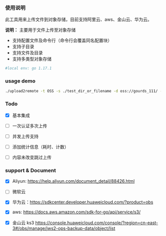 


### 使用说明

此工具用来上传文件到对象存储，目前支持阿里云、aws、金山云、华为云。

**说明：** 主要用于文件上传至对象存储
- 支持配置文件及命令行（命令行会覆盖同名配置块）
- 支持子目录
- 支持文件及目录
- 支持多类型对象存储

```bash
#local env: go 1.17.1
```

### usage demo 

```bash
./upload2remote -t OSS -s ./test_dir_or_filename -d oss://gourds_111/ ----AccessKeyID xxx --AccessKeySecret xxx --Region xxx --Endpoint ks3-cn-beijing.ksyun.co
```

### Todo

- [x] 基本集成
- [ ] 一次认证多次上传
- [ ] 并发上传支持
- [ ] 添加统计信息（耗时、计数）
- [ ] 内容未改变跳过上传


### support & Document

- [x] Aliyun: https://help.aliyun.com/document_detail/88426.html
- [ ] 微软云
- [x] 华为云：https://sdkcenter.developer.huaweicloud.com/?product=obs
- [x] aws: https://docs.aws.amazon.com/sdk-for-go/api/service/s3/
- [x] 金山云 ks3 https://console.huaweicloud.com/console/?region=cn-east-3#/obs/manage/jws2-ops-backup-data/object/list




```
